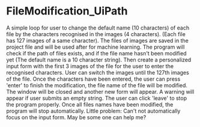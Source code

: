 # FileModification_UiPath
A simple loop for user to change the default name (10 characters) of each file by the characters recognised in the images (4 characters). (Each file has 127 images of a same character). The files of images are saved in the project file and will be used after for machine learning.  The program will check if the path of files exists, and if the file name hasn't been modified yet (The default name is a 10 character string). Then create a personalized input form with the first 3 images of the file for the user to enter the recognised characters.   User can switch the images until the 127th images of the file. Once the characters have been entered, the user can press 'enter' to finish the modification, the file name of the file will be modified. The window will be closed and another new form will appear.  A warning will appear if user submits an empty string.  The user can click 'leave' to stop the program properly.   Once all files names have been modified, the program will stop automatically.   Little problem: Can't not automatically focus on the input form. May be some one can help me?
